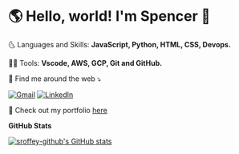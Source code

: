 # 🌎 Hello, world! I'm Spencer 👋
🌜 Languages and Skills: **JavaScript, Python, HTML, CSS, Devops.**


👩‍💻 Tools: **Vscode, AWS, GCP, Git and GitHub.**


💌 Find me around the web ⤵️


[![Gmail](https://img.shields.io/badge/-gmail-%23D14836?style=for-the-badge&logo=Gmail&logoColor=white)](mailto:spencerjack13@gmail.com)
[![LinkedIn](https://img.shields.io/badge/LinkedIn-0077B5?style=for-the-badge&logo=linkedin&logoColor=white)](https://www.linkedin.com/in/spencer-roffey-a7513118a)


🌟 Check out my portfolio [here](https://sroffey-github.github.io)


**GitHub Stats**


[![sroffey-github's GitHub stats](https://github-readme-stats.vercel.app/api?username=sroffey-github&show_icons=true&theme=radical)](https://github.com/sroffey-github/github-readme-stats)

<!--
**sroffey-github/sroffey-github** is a ✨ _special_ ✨ repository because its `README.md` (this file) appears on your GitHub profile.

Here are some ideas to get you started:

- 🔭 I’m currently working on ...
- 🌱 I’m currently learning ...
- 👯 I’m looking to collaborate on ...
- 🤔 I’m looking for help with ...
- 💬 Ask me about ...
- 📫 How to reach me: ...
- 😄 Pronouns: ...
- ⚡ Fun fact: ...
-->
